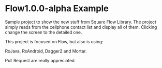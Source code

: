 # Flow1.0.0-alpha Example

Sample project to show the new stuff from Square Flow Library.
The project simply reads from the cellphone contact list and display all of them. Clicking change the screen to the detailed one.

This project is focused on Flow, but also is using:

RxJava, RxAndroid, Dagger2 and Mortar.

Pull Request are really appreciated.
